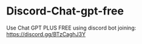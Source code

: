 # Discord-Chat-gpt-free
Use Chat GPT PLUS FREE using discord bot joining: https://discord.gg/BTzCaghJ3Y







                                                                                              